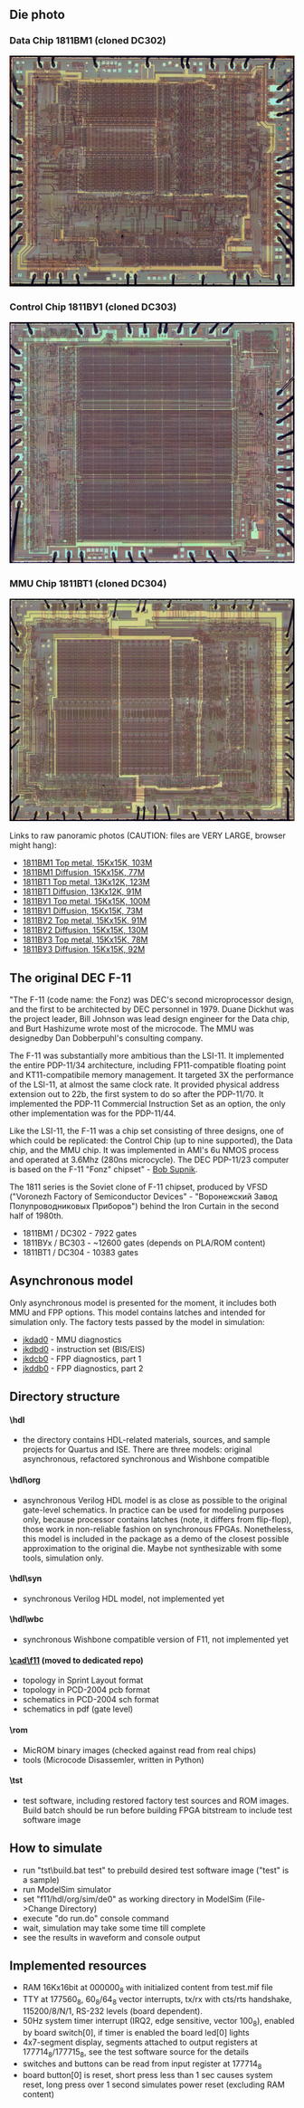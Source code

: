 ## Die photo

### Data Chip 1811BM1 (cloned DC302)
![Die photo](/f11/img/1811vm1.jpg)

### Control Chip 1811ВУ1 (cloned DC303)
![Die photo](/f11/img/1811vu1.jpg)

### MMU Chip 1811BT1 (cloned DC304)
![Die photo](/f11/img/1811vt1.jpg)

Links to raw panoramic photos (CAUTION: files are VERY LARGE, browser might hang):
- [1811BM1 Top metal, 15Kx15K, 103M](http://www.1801bm1.com/files/retro/1811/images/1811vm1.jpg)
- [1811BM1 Diffusion, 15Kx15K, 77M](http://www.1801bm1.com/files/retro/1811/images/1811vm1-diff.jpg)
- [1811BT1 Top metal, 13Kx12K, 123M](http://www.1801bm1.com/files/retro/1811/images/1811vt1.jpg)
- [1811BT1 Diffusion, 13Kx12K, 91M](http://www.1801bm1.com/files/retro/1811/images/1811vt1-diff.jpg)
- [1811ВУ1 Top metal, 15Kx15K, 100M](http://www.1801bm1.com/files/retro/1811/images/1811vu1.jpg)
- [1811ВУ1 Diffusion, 15Kx15K, 73M](http://www.1801bm1.com/files/retro/1811/images/1811vu1-diff.jpg)
- [1811ВУ2 Top metal, 15Kx15K, 91M](http://www.1801bm1.com/files/retro/1811/images/1811vu2.jpg)
- [1811ВУ2 Diffusion, 15Kx15K, 130M](http://www.1801bm1.com/files/retro/1811/images/1811vu2-diff.jpg)
- [1811ВУ3 Top metal, 15Kx15K, 78M](http://www.1801bm1.com/files/retro/1811/images/1811vu3.jpg)
- [1811ВУ3 Diffusion, 15Kx15K, 92M](http://www.1801bm1.com/files/retro/1811/images/1811vu3-diff.jpg)

## The original DEC F-11

"The F-11 (code name: the Fonz) was DEC's second microprocessor design,
and the first to be architected by DEC personnel in 1979. Duane Dickhut
was the project leader, Bill Johnson was lead design engineer for
the Data chip, and Burt Hashizume wrote most of the microcode.
The MMU was designedby Dan Dobberpuhl's consulting company.

The F-11 was substantially more ambitious than the LSI-11. It implemented
the entire PDP-11/34 architecture, including FP11-compatible floating point
and KT11-compatibile memory management. It targeted 3X the performance
of the LSI-11, at almost the same clock rate. It provided physical address
extension out to 22b, the first system to do so after the PDP-11/70.
It implemented the PDP-11 Commercial Instruction Set as an option,
the only other implementation was for the PDP-11/44.

Like the LSI-11, the F-11 was a chip set consisting of three designs,
one of which could be replicated: the Control Chip (up to nine supported),
the Data chip, and the MMU chip. It was implemented in AMI's 6u NMOS
process and operated at 3.6Mhz (280ns microcycle). The DEC PDP-11/23
computer is based on the F-11 "Fonz" chipset" -
[Bob Supnik](http://simh.trailing-edge.com/semi/f11.html).

The 1811 series is the Soviet clone of F-11 chipset, produced by VFSD
("Voronezh Factory of Semiconductor Devices" - "Воронежский Завод
Полупроводниковых Приборов") behind the Iron Curtain in the second
half of 1980th.

- 1811BM1 / DC302 - 7922 gates
- 1811ВУх / ВС303 - ~12600 gates (depends on PLA/ROM content)
- 1811BT1 / DC304 - 10383 gates

## Asynchronous model
Only asynchronous model is presented for the moment, it includes both
MMU and FPP options. This model contains latches and intended
for simulation only. The factory tests passed by the model in simulation:

- [jkdad0](/f11/tst/org/jkdad0.mac) - MMU diagnostics
- [jkdbd0](/f11/tst/org/jkdbd0.mac) - instruction set (BIS/EIS)
- [jkdcb0](/f11/tst/org/jkdcb0.mac) - FPP diagnostics, part 1
- [jkddb0](/f11/tst/org/jkddb0.mac) - FPP diagnostics, part 2

## Directory structure
#### \hdl
- the directory contains HDL-related materials, sources, and sample projects for Quartus and ISE.
There are three models: original asynchronous, refactored synchronous and Wishbone compatible

#### \hdl\org
- asynchronous Verilog HDL model is as close as possible to the original gate-level schematics.
In practice can be used for modeling purposes only, because processor contains latches (note,
it differs from flip-flop), those work in non-reliable fashion on synchronous FPGAs. Nonetheless,
this model is included in the package as a demo of the closest possible approximation 
to the original die. Maybe not synthesizable with some tools, simulation only.

#### \hdl\syn
- synchronous Verilog HDL model, not implemented yet

#### \hdl\wbc
- synchronous Wishbone compatible version of F11, not implemented yet

#### [\cad\f11](https://github.com/1801BM1/cad11/tree/master/f11) (moved to dedicated repo)
- topology in Sprint Layout format
- topology in PCD-2004 pcb format
- schematics in PCD-2004 sch format
- schematics in pdf (gate level)

#### \rom
- MicROM binary images (checked against read from real chips)
- tools (Microcode Disassemler, written in Python)

#### \tst
- test software, including restored factory test sources and ROM images. Build batch should
be run before building FPGA bitstream to include test software image

## How to simulate
- run "tst\build.bat test" to prebuild desired test software image ("test" is a sample)
- run ModelSim simulator
- set "f11/hdl/org/sim/de0" as working directory in ModelSim (File->Change Directory)
- execute "do run.do" console command
- wait, simulation may take some time till complete
- see the results in waveform and console output

## Implemented resources
- RAM 16Kx16bit at 000000<sub>8</sub> with initialized content from test.mif file
- TTY at 177560<sub>8</sub>, 60<sub>8</sub>/64<sub>8</sub> vector interrupts,
  tx/rx with cts/rts handshake, 115200/8/N/1, RS-232 levels (board dependent).
- 50Hz system timer interrupt (IRQ2, edge sensitive, vector 100<sub>8</sub>),
  enabled by board switch[0], if timer is enabled the board led[0] lights
- 4x7-segment display, segments attached to output registers at 177714<sub>8</sub>/177715<sub>8</sub>,
  see the test software source for the details
- switches and buttons can be read from input register at 177714<sub>8</sub>
- board button[0] is reset, short press less than 1 sec causes system reset,
  long press over 1 second simulates power reset (excluding RAM content)
